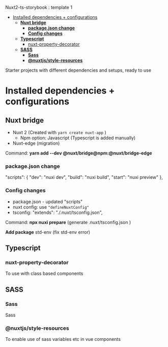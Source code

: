 Nuxt2-ts-storybook : template 1

- [Installed dependencies + configurations](#installed-dependencies--configurations)
  - [**Nuxt bridge**](#nuxt-bridge)
    - [**package.json change**](#packagejson-change)
    - [**Config changes**](#config-changes)
  - [**Typescript**](#typescript)
    - [nuxt-property-decorator](#nuxt-property-decorator)
  - [**SASS**](#sass)
    - [**Sass**](#sass-1)
    - [**@nuxtjs/style-resources**](#nuxtjsstyle-resources)

Starter projects with different dependencies and setups, ready to use

# Installed dependencies + configurations

## **Nuxt bridge**

- Nuxt 2 (Created with `yarn create nuxt-app` )
  - Npm option: Javascript (Typescript is added manually)
- Nuxt-edge (migration)

Command:
**yarn add --dev @nuxt/bridge@npm:@nuxt/bridge-edge**

### **package.json change**

"scripts": {
    "dev": "nuxi dev",
    "build": "nuxi build",
    "start": "nuxi preview"
  },

### **Config changes**

- package.json - updated "scripts"
- nuxt config: use `"defineNuxtConfig"`
- tsconfig:  "extends": "./.nuxt/tsconfig.json",

Command:
**npx nuxi prepare** (generate .nuxt/tsconfig.json )

**Add package**
std-env (fix std-env error)

## **Typescript**

### nuxt-property-decorator

To use with class based components

<!-- 
## **Storybook**

### **@nuxtjs/storybook**

Storybook for Nuxt 2

### **Gitignore**

Added to gitignore:

.nuxt-storybook

storybook-static

### **Command: yarn nuxt storybook**

Command `yarn nuxt storybook` was run, which generated the **.nuxt-storybook** folder.

### **Command: yarn nuxt storybook eject**

Command `yarn nuxt storybook eject` was run, which generated the ".storybook" folder

### **main.js**

main.js in ".storybook" was edited:

```text
stories: [
    "../stories/**/*.stories.mdx",
    "../stories/**/*.stories.@(js|jsx|ts|tsx)"
  ],
```

^ pointing to a location for the stories (in this case a "stories" folder was created (can be changed))

### **@storybook/addon-a11y**

Accessibility addon (added to main.js config)

### **postcss 8**

Latest postcss version (Storybook may need it, but might not be necessary)

### **css-loader@5.2.0 -D**

Css-loader 5.2 (Storybook may need it, but might not be necessary)

### **ts-node**

Required for Storybook if using Typescript -->

## **SASS**

### **Sass**

Sass

### **@nuxtjs/style-resources**

To enable use of sass variables etc in vue components